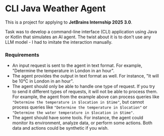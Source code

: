 # CLI Java Weather Agent

This is a project for applying to **JetBrains Internship 2025 3.0**.

Task was to develop a command-line interface (CLI) application using Java or Kotlin that simulates an AI agent.
The twist about it is to don't use any LLM model - I had to imitate the interaction manually.

### Requirements

- An input request is sent to the agent in text format. For example, "Determine the temperature in London in an hour".
- The agent provides the output in text format as well. For instance, "It will be 10°C in London in an hour".
- The agent should only be able to handle one type of request. If you try to send it different types of requests, it will not be able to process them. For example, the agent from the example above can process queries like `"Determine the temperature in $location in $time"`, but cannot process queries like `"Determine the temperature in $location"` or `"Determine the water temperature in $location in $time"`.
- The agent should have some tools. For instance, the agent could monitor its environment, analyze data, or perform some actions. Both data and actions could be synthetic if you wish.
